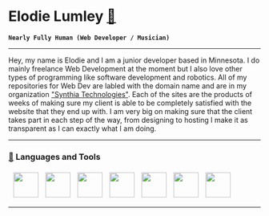 # Elodie Lumley [🎸](https://emojipedia.org/guitar)

**`Nearly Fully Human (Web Developer / Musician)`**

<hr>

Hey, my name is Elodie and I am a junior developer based in Minnesota. I do mainly freelance Web Development at the moment but I also love other types of programming like software development and robotics. All of my repositories for Web Dev are labled with the domain name and are in my organization ["Synthia Technologies"](https://github.com/Synthia-Technologies). Each of the sites are the products of weeks of making sure my client is able to be completely satisfied with the website that they end up with. I am very big on making sure that the client takes part in each step of the way, from designing to hosting I make it as transparent as I can exactly what I am doing.

<hr>

### [🧰](https://emojipedia.org/toolbox) Languages and Tools

<div style="margin:5px">
<img src="https://cdn.jsdelivr.net/gh/devicons/devicon@latest/icons/javascript/javascript-original.svg" style="width:50px; margin:5px" />
<img src="https://cdn.jsdelivr.net/gh/devicons/devicon@latest/icons/html5/html5-original.svg" style="width:50px; margin:5px" />
<img src="https://cdn.jsdelivr.net/gh/devicons/devicon@latest/icons/css3/css3-original.svg" style="width:50px; margin:5px" />
<img src="https://cdn.jsdelivr.net/gh/devicons/devicon@latest/icons/react/react-original.svg" style="width:50px; margin:5px" />
<img src="https://cdn.jsdelivr.net/gh/devicons/devicon@latest/icons/cplusplus/cplusplus-original.svg" style="width:50px; margin:5px" />
<img src="https://cdn.jsdelivr.net/gh/devicons/devicon@latest/icons/python/python-original.svg" style="width:50px; margin:5px" />
<img src="https://cdn.jsdelivr.net/gh/devicons/devicon@latest/icons/git/git-original.svg" style="width:50px; margin:5px" />
</div>

<hr>
